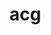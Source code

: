 # acg

<Screenshot 
    :desktop="{light: '暂无计划...',dark: '暂无计划...'}"
    :pad="{light: '暂无计划...',dark: '暂无计划...'}"
    :phone="{light: '暂无计划...',dark: '暂无计划...'}"
/>

